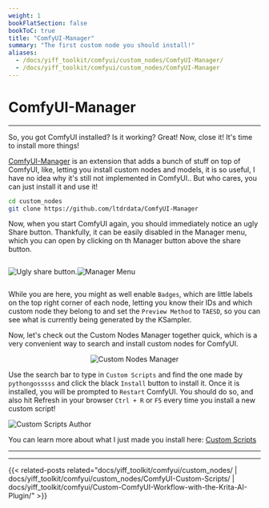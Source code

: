 ```yaml
---
weight: 1
bookFlatSection: false
bookToC: true
title: "ComfyUI-Manager"
summary: "The first custom node you should install!"
aliases:
  - /docs/yiff_toolkit/comfyui/custom_nodes/ComfyUI-Manager/
  - /docs/yiff_toolkit/comfyui/custom_nodes/ComfyUI-Manager
---
```


<!--markdownlint-disable MD025 MD033 MD038 -->

# ComfyUI-Manager

---

So, you got ComfyUI installed? Is it working? Great! Now, close it! It's time to install more things!

[ComfyUI-Manager](https://github.com/ltdrdata/ComfyUI-Manager) is an extension that adds a bunch of stuff on top of ComfyUI, like, letting you install custom nodes and models, it is so useful, I have no idea why it's still not implemented in ComfyUI.. But who cares, you can just install it and use it!

```bash
cd custom_nodes
git clone https://github.com/ltdrdata/ComfyUI-Manager
```

Now, when you start ComfyUI again, you should immediately notice an ugly Share button. Thankfully, it can be easily disabled in the Manager menu, which you can open by clicking on th Manager button above the share button.

<div style="display: flex;">

![Ugly share button.](/images/comfyui/ugly_share_button.png)

![Manager Menu](/images/comfyui/manager_menu_share.png)

</div>

While you are here, you might as well enable `Badges`, which are little labels on the top right corner of each node, letting you know their IDs and which custom node they belong to and set the `Preview Method` to `TAESD`, so you can see what is currently being generated by the KSampler.

Now, let's check out the Custom Nodes Manager together quick, which is a very convenient way to search and install custom nodes for ComfyUI.

<div style="text-align: center;">

![Custom Nodes Manager](/images/comfyui/custom_nodes_manager.png)

</div>

Use the search bar to type in `Custom Scripts` and find the one made by `pythongosssss` and click the black `Install` button to install it. Once it is installed, you will be prompted to `Restart` ComfyUI. You should do so, and also hit Refresh in your browser `Ctrl + R` or `F5` every time you install a new custom script!

![Custom Scripts Author](/images/comfyui/custom_scripts_author.png)

You can learn more about what I just made you install here: [Custom Scripts](/docs/yiff_toolkit/comfyui/ComfyUI-Custom-Scripts/)

---

---

{{< related-posts related="docs/yiff_toolkit/comfyui/custom_nodes/ | docs/yiff_toolkit/comfyui/custom_nodes/ComfyUI-Custom-Scripts/ | docs/yiff_toolkit/comfyui/Custom-ComfyUI-Workflow-with-the-Krita-AI-Plugin/" >}}
